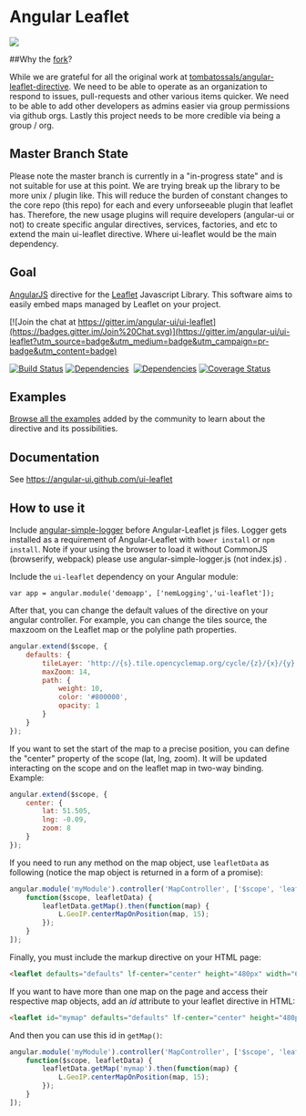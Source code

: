 # Angular Leaflet

![](https://cdn.rawgit.com/angular-ui/ui-leaflet/master/logo.svg)

##Why the [fork](https://github.com/tombatossals/angular-leaflet-directive)?

While we are grateful for all the original work at [tombatossals/angular-leaflet-directive](https://github.com/tombatossals/angular-leaflet-directive). We need to be able to operate as an organization to respond to issues, pull-requests and other various items quicker. We need to be able to add other developers as admins easier via group permissions via github orgs. Lastly this project needs to be more credible via being a group / org.

## Master Branch State

Please note the master branch is currently in a "in-progress state" and is not suitable for use at this point. We are trying
break up the library to be more unix / plugin like. This will reduce the burden of constant changes to the core repo (this repo)
for each and every unforseeable plugin that leaflet has. Therefore, the new usage plugins will require developers (angular-ui or not)
to create specific angular directives, services, factories, and etc to extend the main ui-leaflet directive. Where ui-leaflet
would be the main dependency.

## Goal

[AngularJS](http://angularjs.org/) directive for the [Leaflet](http://www.leafletjs.com/) Javascript
Library. This software aims to easily embed maps managed by Leaflet on your project.

[![Join the chat at https://gitter.im/angular-ui/ui-leaflet](https://badges.gitter.im/Join%20Chat.svg)](https://gitter.im/angular-ui/ui-leaflet?utm_source=badge&utm_medium=badge&utm_campaign=pr-badge&utm_content=badge)

[![Build Status](https://travis-ci.org/angular-ui/ui-leaflet.png?branch=master)](https://travis-ci.org/angular-ui/ui-leaflet) [![Dependencies](https://david-dm.org/angular-ui/ui-leaflet.svg)](https://david-dm.org/angular-ui/ui-leaflet)&nbsp;
[![Dependencies](https://david-dm.org/angular-ui/ui-leaflet/dev-status.svg)](https://david-dm.org/angular-ui/ui-leaflet) [![Coverage
Status](https://coveralls.io/repos/angular-ui/ui-leaflet/badge.png?branch=master)](http://angular-ui.github.io/ui-leaflet/coverage/PhantomJS%201.9.7%20%28Linux%29/lcov-report/dist/ui-leaflet.js.html)


## Examples

[Browse all the examples](http://angular-ui.github.io/ui-leaflet/examples/0000-viewer.html) added by the community to learn about the directive and its possibilities.

## Documentation

See https://angular-ui.github.com/ui-leaflet

## How to use it

Include [angular-simple-logger](https://github.com/nmccready/angular-simple-logger) before Angular-Leaflet js files. Logger gets installed as a requirement of Angular-Leaflet with `bower install` or `npm install`. Note if your using the browser to load it without CommonJS (browserify, webpack) please use angular-simple-logger.js (not index.js) .

Include the `ui-leaflet` dependency on your Angular module:
```
var app = angular.module('demoapp', ['nemLogging','ui-leaflet']);
```

After that, you can change the default values of the directive on
your angular controller. For example, you can change the tiles source, the
maxzoom on the Leaflet map or the polyline path properties.

```javascript
angular.extend($scope, {
    defaults: {
        tileLayer: 'http://{s}.tile.opencyclemap.org/cycle/{z}/{x}/{y}.png',
        maxZoom: 14,
        path: {
            weight: 10,
            color: '#800000',
            opacity: 1
        }
    }
});
```

If you want to set the start of the map to a precise position, you can define
the "center" property of the scope (lat, lng, zoom). It will be updated
interacting on the scope and on the leaflet map in two-way binding. Example:
```javascript
angular.extend($scope, {
    center: {
        lat: 51.505,
        lng: -0.09,
        zoom: 8
    }
});
```

If you need to run any method on the map object, use `leafletData` as following (notice the map object is returned in a form of a promise):

```javascript
angular.module('myModule').controller('MapController', ['$scope', 'leafletData',
    function($scope, leafletData) {
        leafletData.getMap().then(function(map) {
            L.GeoIP.centerMapOnPosition(map, 15);
        });
    }
]);
```

Finally, you must include the markup directive on your HTML page:
```html
<leaflet defaults="defaults" lf-center="center" height="480px" width="640px"></leaflet>
```

If you want to have more than one map on the page and access their respective map objects, add an *id* attribute to your leaflet directive in HTML:

```html
<leaflet id="mymap" defaults="defaults" lf-center="center" height="480px" width="640px"></leaflet>
```

And then you can use this id in `getMap()`:

```javascript
angular.module('myModule').controller('MapController', ['$scope', 'leafletData',
    function($scope, leafletData) {
        leafletData.getMap('mymap').then(function(map) {
            L.GeoIP.centerMapOnPosition(map, 15);
        });
    }
]);
```
